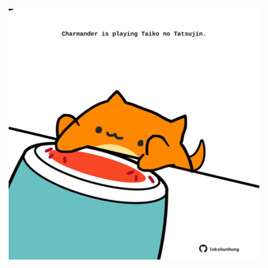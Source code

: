 <!-- built at 07/12/2024, 15:00:50 UTC -->
<p align="center">
  <img width="500" height="500" src="./ReadmeImage.svg">
</p>
